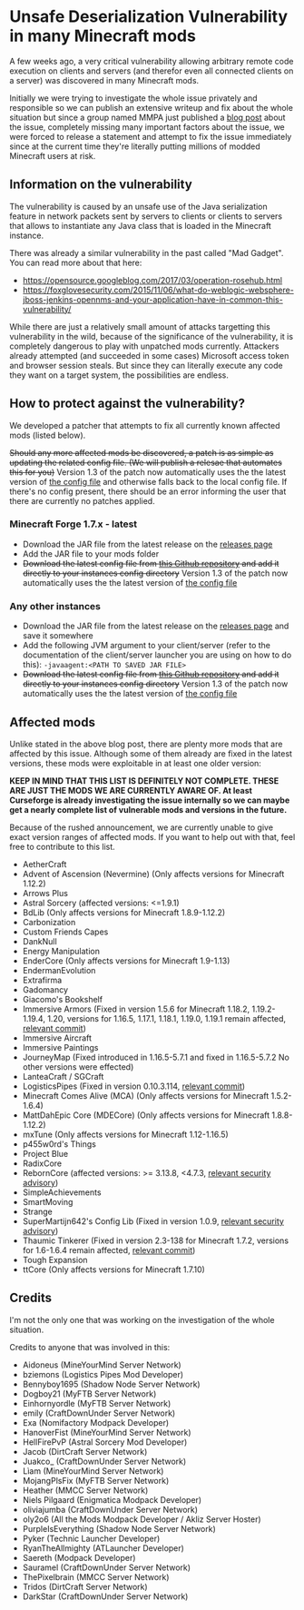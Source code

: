 # Unsafe Deserialization Vulnerability in many Minecraft mods

A few weeks ago, a very critical vulnerability allowing arbitrary remote code execution on clients and servers (and therefor even all connected clients on a server) was discovered in many Minecraft mods.

Initially we were trying to investigate the whole issue privately and responsible so we can publish an extensive writeup and fix about the whole situation but since a group
named MMPA just published a [blog post](https://blog.mmpa.info/posts/bleeding-pipe/) about the issue, completely missing many important factors about the issue, we were forced to release a statement and attempt to fix the issue immediately since at
the current time they're literally putting millions of modded Minecraft users at risk.

## Information on the vulnerability

The vulnerability is caused by an unsafe use of the Java serialization feature in network packets sent by servers to clients or clients to servers that allows to instantiate any Java class that is loaded in the Minecraft instance.

There was already a similar vulnerability in the past called "Mad Gadget". You can read more about that here:
- https://opensource.googleblog.com/2017/03/operation-rosehub.html
- https://foxglovesecurity.com/2015/11/06/what-do-weblogic-websphere-jboss-jenkins-opennms-and-your-application-have-in-common-this-vulnerability/

While there are just a relatively small amount of attacks targetting this vulnerability in the wild, because of the significance of the vulnerability, it is completely dangerous to play with unpatched mods currently.
Attackers already attempted (and succeeded in some cases) Microsoft access token and browser session steals. But since they can literally execute any code they want on a target system, the possibilities are endless.

## How to protect against the vulnerability?

We developed a patcher that attempts to fix all currently known affected mods (listed below).

~~Should any more affected mods be discovered, a patch is as simple as updating the related config file. (We will publish a relesae that automates this for you)~~ Version 1.3 of the patch now automatically uses the the latest version of [the config file](https://github.com/dogboy21/serializationisbad/blob/master/serializationisbad.json) and otherwise falls back to the local config file. If there's no config present, there should be an error informing the user that there are currently no patches applied.

### Minecraft Forge 1.7.x - latest

- Download the JAR file from the latest release on the [releases page](https://github.com/dogboy21/serializationisbad/releases)
- Add the JAR file to your mods folder
- ~~Download the latest config file from [this Github repository](https://github.com/dogboy21/serializationisbad/blob/master/serializationisbad.json) and add it directly to your instances config directory~~  Version 1.3 of the patch now automatically uses the the latest version of [the config file](https://github.com/dogboy21/serializationisbad/blob/master/serializationisbad.json)

### Any other instances

- Download the JAR file from the latest release on the [releases page](https://github.com/dogboy21/serializationisbad/releases) and save it somewhere
- Add the following JVM argument to your client/server (refer to the documentation of the client/server launcher you are using on how to do this): `-javaagent:<PATH TO SAVED JAR FILE>`
- ~~Download the latest config file from [this Github repository](https://github.com/dogboy21/serializationisbad/blob/master/serializationisbad.json) and add it directly to your instances config directory~~ Version 1.3 of the patch now automatically uses the the latest version of [the config file](https://github.com/dogboy21/serializationisbad/blob/master/serializationisbad.json)

## Affected mods

Unlike stated in the above blog post, there are plenty more mods that are affected by this issue.
Although some of them already are fixed in the latest versions, these mods were exploitable in at least one older version:

**KEEP IN MIND THAT THIS LIST IS DEFINITELY NOT COMPLETE. THESE ARE JUST THE MODS WE ARE CURRENTLY AWARE OF. At least Curseforge is already investigating the issue internally so we can maybe get a nearly complete list of vulnerable mods and versions in the future.**

Because of the rushed announcement, we are currently unable to give exact version ranges of affected mods. If you want to help out with that, feel free to contribute to this list.

- AetherCraft
- Advent of Ascension (Nevermine) (Only affects versions for Minecraft 1.12.2)
- Arrows Plus
- Astral Sorcery (affected versions: <=1.9.1)
- BdLib (Only affects versions for Minecraft 1.8.9-1.12.2)
- Carbonization
- Custom Friends Capes
- DankNull
- Energy Manipulation
- EnderCore (Only affects versions for Minecraft 1.9-1.13)
- EndermanEvolution
- Extrafirma
- Gadomancy
- Giacomo's Bookshelf
- Immersive Armors (Fixed in version 1.5.6 for Minecraft 1.18.2, 1.19.2-1.19.4, 1.20, versions for 1.16.5, 1.17.1, 1.18.1, 1.19.0, 1.19.1 remain affected, [relevant commit](https://github.com/Luke100000/ImmersiveArmors/issues/68))
- Immersive Aircraft
- Immersive Paintings
- JourneyMap (Fixed introduced in 1.16.5-5.7.1 and fixed in 1.16.5-5.7.2 No other versions were effected) 
- LanteaCraft / SGCraft
- LogisticsPipes (Fixed in version 0.10.3.114, [relevant commit](https://github.com/RS485/LogisticsPipes/commit/39a90b8f2d1a2bcc512ec68c3e139f1dac07aa56))
- Minecraft Comes Alive (MCA) (Only affects versions for Minecraft 1.5.2-1.6.4)
- MattDahEpic Core (MDECore) (Only affects versions for Minecraft 1.8.8-1.12.2)
- mxTune (Only affects versions for Minecraft 1.12-1.16.5)
- p455w0rd's Things
- Project Blue
- RadixCore
- RebornCore (affected versions: >= 3.13.8, <4.7.3, [relevant security advisory](https://github.com/TechReborn/RebornCore/security/advisories/GHSA-r7pg-4xrf-7mrm))
- SimpleAchievements
- SmartMoving
- Strange
- SuperMartijn642's Config Lib (Fixed in version 1.0.9, [relevant security advisory](https://github.com/SuperMartijn642/SuperMartijn642sConfigLib/security/advisories/GHSA-f4r5-w453-2jx6))
- Thaumic Tinkerer (Fixed in version 2.3-138 for Minecraft 1.7.2, versions for 1.6-1.6.4 remain affected, [relevant commit](https://github.com/Thaumic-Tinkerer/ThaumicTinkerer/commit))
- Tough Expansion
- ttCore (Only affects versions for Minecraft 1.7.10)

## Credits

I'm not the only one that was working on the investigation of the whole situation.

Credits to anyone that was involved in this:

- Aidoneus (MineYourMind Server Network)
- bziemons (Logistics Pipes Mod Developer)
- Bennyboy1695 (Shadow Node Server Network)
- Dogboy21 (MyFTB Server Network)
- Einhornyordle (MyFTB Server Network)
- emily (CraftDownUnder Server Network)
- Exa (Nomifactory Modpack Developer)
- HanoverFist (MineYourMind Server Network)
- HellFirePvP (Astral Sorcery Mod Developer)
- Jacob (DirtCraft Server Network)
- Juakco_ (CraftDownUnder Server Network)
- Lìam (MineYourMind Server Network)
- MojangPlsFix (MyFTB Server Network)
- Heather (MMCC Server Network)
- Niels Pilgaard (Enigmatica Modpack Developer)
- oliviajumba (CraftDownUnder Server Network)
- oly2o6 (All the Mods Modpack Developer / Akliz Server Hoster)
- PurpleIsEverything (Shadow Node Server Network)
- Pyker (Technic Launcher Developer)
- RyanTheAllmighty (ATLauncher Developer)
- Saereth (Modpack Developer)
- Sauramel (CraftDownUnder Server Network)
- ThePixelbrain (MMCC Server Network)
- Tridos (DirtCraft Server Network)
- DarkStar (CraftDownUnder Server Network)
